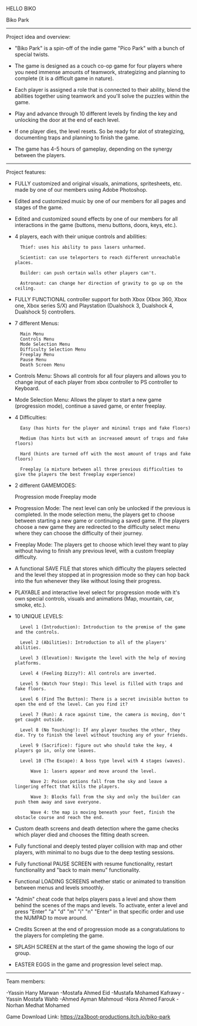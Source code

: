 HELLO BIKO

Biko Park

_______________________

Project idea and overview:

- "Biko Park" is a spin-off of the indie game "Pico Park" with a bunch of special twists.

- The game is designed as a couch co-op game for four players where you need immense amounts of teamwork, strategizing and planning to complete (it is a difficult game in nature).

- Each player is assigned a role that is connected to their ability, blend the abilities together using teamwork and you'll solve the puzzles within the game.

- Play and advance through 10 different levels by finding the key and unlocking the door at the end of each level.

- If one player dies, the level resets. So be ready for alot of strategizing, documenting traps and planning to finish the game.

- The game has 4-5 hours of gameplay, depending on the synergy between the players.

_______________________

Project features:


- FULLY customized and original visuals, animations, spritesheets, etc. made by one of our members using Adobe Photoshop.


- Edited and customized music by one of our members for all pages and stages of the game.


- Edited and customized sound effects by one of our members for all interactions in the game (buttons, menu buttons, doors, keys, etc.).


- 4 players, each with their unique controls and abilities:

		Thief: uses his ability to pass lasers unharmed.

		Scientist: can use teleporters to reach different unreachable places.

		Builder: can push certain walls other players can't.

		Astronaut: can change her direction of gravity to go up on the ceiling.



- FULLY FUNCTIONAL controller support for both Xbox (Xbox 360, Xbox one, Xbox series S/X) and Playstation (Dualshock 3, Dualshock 4, Dualshock 5) controllers.


- 7 different Menus:

		Main Menu
		Controls Menu
		Mode Selection Menu
		Difficulty Selection Menu
		Freeplay Menu
		Pause Menu
		Death Screen Menu


- Controls Menu:  Shows all controls for all four players and allows you to change input of each player from xbox controller to PS controller to Keyboard.


- Mode Selection Menu:  Allows the player to start a new game (progression mode), continue a saved game, or enter freeplay.


- 4 Difficulties:

		Easy (has hints for the player and minimal traps and fake floors)

		Medium (has hints but with an increased amount of traps and fake floors)

		Hard (hints are turned off with the most amount of traps and fake floors)

		Freeplay (a mixture between all three previous difficulties to give the players the best freeplay experience)


- 2 different GAMEMODES:

	Progression mode
	Freeplay mode


- Progression Mode:
		The next level can only be unlocked if the previous is completed. In the mode selection menu, the players get to choose between starting a new game or continuing a saved game. If the players choose a new game they are redirected to the difficulty select menu where they can choose the difficulty of their journey.


- Freeplay Mode:
		The players get to choose which level they want to play without having to finish any previous level, with a custom freeplay difficulty.


- A functional SAVE FILE that stores which difficulty the players selected and the level they stopped at in progression mode so they can hop back into the fun whenever they like without losing their progress.


- PLAYABLE and interactive level select for progression mode with it's own special controls, visuals and animations (Map, mountain, car, smoke, etc.).


- 10 UNIQUE LEVELS:

		Level 1 (Introduction): Introduction to the premise of the game and the controls.

		Level 2 (Abilities): Introduction to all of the players' abilities.

		Level 3 (Elevation): Navigate the level with the help of moving platforms.

		Level 4 (Feeling Dizzy?): All controls are inverted.

		Level 5 (Watch Your Step): This level is filled with traps and fake floors.

		Level 6 (Find The Button): There is a secret invisible button to open the end of the level. Can you find it?

		Level 7 (Run): A race against time, the camera is moving, don't get caught outside.

		Level 8 (No Touching!): If any player touches the other, they die. Try to finish the level without touching any of your friends.

		Level 9 (Sacrifice): figure out who should take the key, 4 players go in, only one leaves.

		Level 10 (The Escape): A boss type level with 4 stages (waves).

			Wave 1: lasers appear and move around the level.

			Wave 2: Poison potions fall from the sky and leave a lingering effect that kills the players.

			Wave 3: Blocks fall from the sky and only the builder can push them away and save everyone.

			Wave 4: the map is moving beneath your feet, finish the obstacle course and reach the end.


- Custom death screens and death detection where the game checks which player died and chooses the fitting death screen.


- Fully functional and deeply tested player collision with map and other players, with minimal to no bugs due to the deep testing sessions.


- Fully functional PAUSE SCREEN with resume functionality, restart functionality and "back to main menu" functionality.


- Functional LOADING SCREENS whether static or animated to transition between menus and levels smoothly.


- "Admin" cheat code that helps players pass a level and show them behind the scenes of the maps and levels. To activate, enter a level and press "Enter" "a" "d" "m" "i" "n" "Enter" in that specific order and use the NUMPAD to move around.


- Credits Screen at the end of progression mode as a congratulations to the players for completing the game.


- SPLASH SCREEN at the start of the game showing the logo of our group.


- EASTER EGGS in the game and progression level select map.

_______________________

Team members:

-Yassin Hany Marwan
-Mostafa Ahmed Eid
-Mustafa Mohamed Kafrawy
-Yassin Mostafa Wahb
-Ahmed Ayman Mahmoud
-Nora Ahmed Farouk
-Norhan Medhat Mohamed

Game Download Link: https://za3boot-productions.itch.io/biko-park
